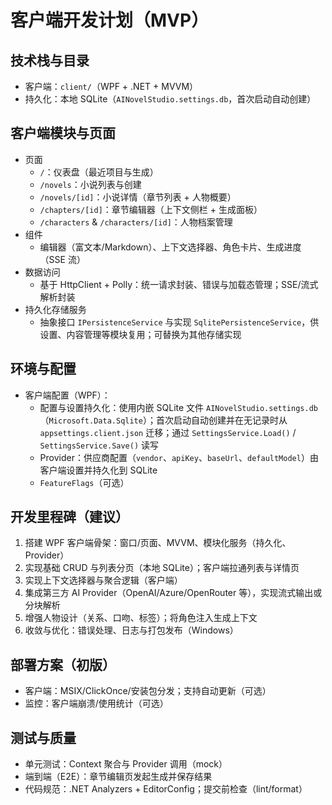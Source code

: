 # 客户端开发计划（MVP）

## 技术栈与目录
- 客户端：`client/`（WPF + .NET + MVVM）
- 持久化：本地 SQLite（`AINovelStudio.settings.db`，首次启动自动创建）

## 客户端模块与页面
- 页面
  - `/`：仪表盘（最近项目与生成）
  - `/novels`：小说列表与创建
  - `/novels/[id]`：小说详情（章节列表 + 人物概要）
  - `/chapters/[id]`：章节编辑器（上下文侧栏 + 生成面板）
  - `/characters` & `/characters/[id]`：人物档案管理
- 组件
  - 编辑器（富文本/Markdown）、上下文选择器、角色卡片、生成进度（SSE 流）
- 数据访问
  - 基于 HttpClient + Polly：统一请求封装、错误与加载态管理；SSE/流式解析封装
- 持久化存储服务
  - 抽象接口 `IPersistenceService` 与实现 `SqlitePersistenceService`，供设置、内容管理等模块复用；可替换为其他存储实现



## 环境与配置
- 客户端配置（WPF）：
  - 配置与设置持久化：使用内嵌 SQLite 文件 `AINovelStudio.settings.db`（`Microsoft.Data.Sqlite`）；首次启动自动创建并在无记录时从 `appsettings.client.json` 迁移；通过 `SettingsService.Load()` / `SettingsService.Save()` 读写
  - Provider：供应商配置（`vendor`、`apiKey`、`baseUrl`、`defaultModel`）由客户端设置并持久化到 SQLite
  - `FeatureFlags`（可选）

## 开发里程碑（建议）
1. 搭建 WPF 客户端骨架：窗口/页面、MVVM、模块化服务（持久化、Provider）
2. 实现基础 CRUD 与列表分页（本地 SQLite）；客户端拉通列表与详情页
3. 实现上下文选择器与聚合逻辑（客户端）
4. 集成第三方 AI Provider（OpenAI/Azure/OpenRouter 等），实现流式输出或分块解析
5. 增强人物设计（关系、口吻、标签）；将角色注入生成上下文
6. 收敛与优化：错误处理、日志与打包发布（Windows）

## 部署方案（初版）
- 客户端：MSIX/ClickOnce/安装包分发；支持自动更新（可选）
- 监控：客户端崩溃/使用统计（可选）

## 测试与质量
- 单元测试：Context 聚合与 Provider 调用（mock）
- 端到端（E2E）：章节编辑页发起生成并保存结果
- 代码规范：.NET Analyzers + EditorConfig；提交前检查（lint/format）